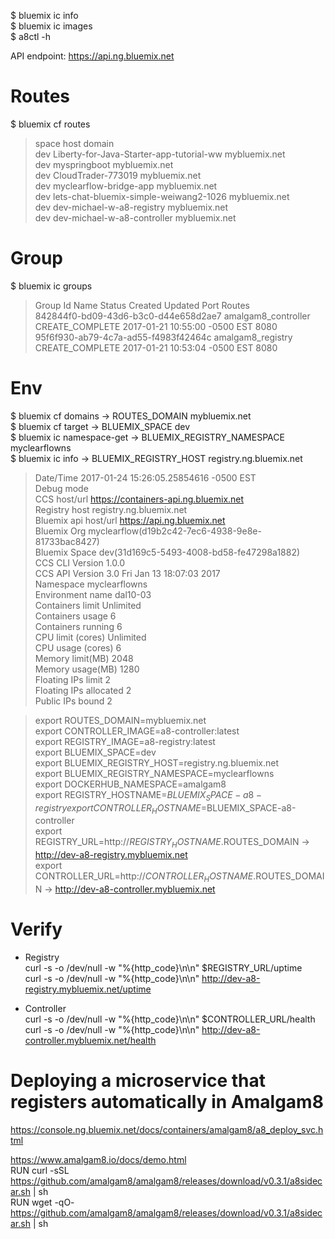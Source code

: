$ bluemix ic info  
$ bluemix ic images   
$ a8ctl -h   

API endpoint: https://api.ng.bluemix.net   

# Routes
$ bluemix cf routes
>space   host                                       domain           
dev     Liberty-for-Java-Starter-app-tutorial-ww   mybluemix.net   
dev     myspringboot                               mybluemix.net   
dev     CloudTrader-773019                         mybluemix.net   
dev     myclearflow-bridge-app                     mybluemix.net   
dev     lets-chat-bluemix-simple-weiwang2-1026     mybluemix.net   
dev     dev-michael-w-a8-registry                  mybluemix.net   
dev     dev-michael-w-a8-controller                mybluemix.net   

# Group
$ bluemix ic groups    
>Group Id                               Name                  Status            Created                         Updated   Port  Routes   
842844f0-bd09-43d6-b3c0-d44e658d2ae7   amalgam8_controller   CREATE_COMPLETE   2017-01-21 10:55:00 -0500 EST             8080      
95f6f930-ab79-4c7a-ad55-f4983f42464c   amalgam8_registry     CREATE_COMPLETE   2017-01-21 10:53:04 -0500 EST             8080      

# Env
$ bluemix cf domains -> ROUTES_DOMAIN mybluemix.net   
$ bluemix cf target  -> BLUEMIX_SPACE dev   
$ bluemix ic namespace-get -> BLUEMIX_REGISTRY_NAMESPACE myclearflowns   
$ bluemix ic info    -> BLUEMIX_REGISTRY_HOST registry.ng.bluemix.net      
>Date/Time                2017-01-24 15:26:05.25854616 -0500 EST   
Debug mode                  
CCS host/url             https://containers-api.ng.bluemix.net   
Registry host            registry.ng.bluemix.net   
Bluemix api host/url     https://api.ng.bluemix.net   
Bluemix Org              myclearflow(d19b2c42-7ec6-4938-9e8e-81733bac8427)   
Bluemix Space            dev(31d169c5-5493-4008-bd58-fe47298a1882)   
CCS CLI Version          1.0.0   
CCS API Version          3.0  Fri Jan 13 18:07:03 2017   
Namespace                myclearflowns   
Environment name         dal10-03   
Containers limit         Unlimited   
Containers usage         6   
Containers running       6   
CPU limit (cores)        Unlimited   
CPU usage (cores)        6   
Memory limit(MB)         2048   
Memory usage(MB)         1280   
Floating IPs limit       2   
Floating IPs allocated   2   
Public IPs bound         2   

>export ROUTES_DOMAIN=mybluemix.net   
export CONTROLLER_IMAGE=a8-controller:latest   
export REGISTRY_IMAGE=a8-registry:latest   
export BLUEMIX_SPACE=dev   
export BLUEMIX_REGISTRY_HOST=registry.ng.bluemix.net   
export BLUEMIX_REGISTRY_NAMESPACE=myclearflowns   
export DOCKERHUB_NAMESPACE=amalgam8   
export REGISTRY_HOSTNAME=$BLUEMIX_SPACE-a8-registry   
export CONTROLLER_HOSTNAME=$BLUEMIX_SPACE-a8-controller   
export REGISTRY_URL=http://$REGISTRY_HOSTNAME.$ROUTES_DOMAIN     -> http://dev-a8-registry.mybluemix.net   
export CONTROLLER_URL=http://$CONTROLLER_HOSTNAME.$ROUTES_DOMAIN -> http://dev-a8-controller.mybluemix.net   


# Verify
* Registry   
curl -s -o /dev/null -w "%{http_code}\n\n" $REGISTRY_URL/uptime   
curl -s -o /dev/null -w "%{http_code}\n\n" http://dev-a8-registry.mybluemix.net/uptime   


* Controller  
curl -s -o /dev/null -w "%{http_code}\n\n" $CONTROLLER_URL/health   
curl -s -o /dev/null -w "%{http_code}\n\n" http://dev-a8-controller.mybluemix.net/health   

# Deploying a microservice that registers automatically in Amalgam8
https://console.ng.bluemix.net/docs/containers/amalgam8/a8_deploy_svc.html

https://www.amalgam8.io/docs/demo.html   
RUN curl -sSL https://github.com/amalgam8/amalgam8/releases/download/v0.3.1/a8sidecar.sh | sh    
RUN wget -qO- https://github.com/amalgam8/amalgam8/releases/download/v0.3.1/a8sidecar.sh | sh    


